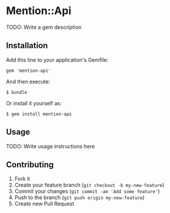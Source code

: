 # Mention::Api

TODO: Write a gem description

## Installation

Add this line to your application's Gemfile:

    gem 'mention-api'

And then execute:

    $ bundle

Or install it yourself as:

    $ gem install mention-api

## Usage

TODO: Write usage instructions here

## Contributing

1. Fork it
2. Create your feature branch (`git checkout -b my-new-feature`)
3. Commit your changes (`git commit -am 'Add some feature'`)
4. Push to the branch (`git push origin my-new-feature`)
5. Create new Pull Request
